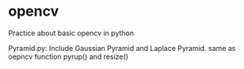 # opencv
Practice about basic opencv in python

Pyramid.py:
  Include Gaussian Pyramid and Laplace Pyramid.
  same as oepncv function pyrup() and resize()
